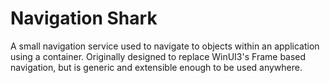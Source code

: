 # Navigation Shark
 A small navigation service used to navigate to objects within an application using a container. Originally designed to replace WinUI3's Frame based navigation, but is generic and extensible enough to be used anywhere.
